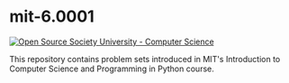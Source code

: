 # mit-6.0001

[![Open Source Society University - Computer Science](https://img.shields.io/badge/OSSU-computer--science-blue.svg)](https://github.com/ossu/computer-science)

This repository contains problem sets introduced in MIT's Introduction to Computer Science and Programming in Python course.

